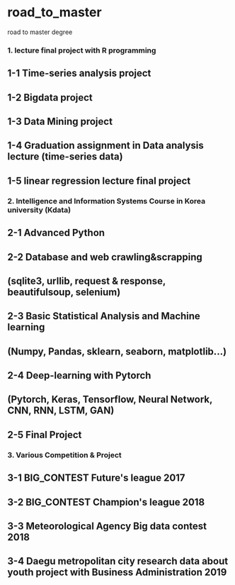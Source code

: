 # road_to_master
road to master degree

### 1.  lecture final project with R programming
  
  ## 1-1 Time-series analysis project
  
  ## 1-2 Bigdata project
  
  ## 1-3 Data Mining project
  
  ## 1-4 Graduation assignment in Data analysis lecture (time-series data)
  
  ## 1-5 linear regression lecture final project
  

### 2.  Intelligence and Information Systems Course in Korea university (Kdata)

  ## 2-1 Advanced Python

  ## 2-2 Database and web crawling&scrapping
  ## (sqlite3, urllib, request & response, beautifulsoup, selenium)

  ## 2-3 Basic Statistical Analysis and Machine learning
  ## (Numpy, Pandas, sklearn, seaborn, matplotlib...)
  
  ## 2-4 Deep-learning with Pytorch
  ## (Pytorch, Keras, Tensorflow, Neural Network, CNN, RNN, LSTM, GAN)
  
  ## 2-5 Final Project
  
  
### 3.  Various Competition & Project

  ## 3-1 BIG_CONTEST Future's league 2017
  
  ## 3-2 BIG_CONTEST Champion's league 2018
  
  ## 3-3 Meteorological Agency Big data contest 2018
  
  ## 3-4 Daegu metropolitan city research data about youth project with Business Administration 2019 
